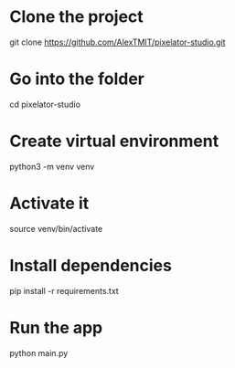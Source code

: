 # Clone the project
git clone https://github.com/AlexTMIT/pixelator-studio.git

# Go into the folder
cd pixelator-studio

# Create virtual environment
python3 -m venv venv

# Activate it
source venv/bin/activate

# Install dependencies
pip install -r requirements.txt

# Run the app
python main.py
